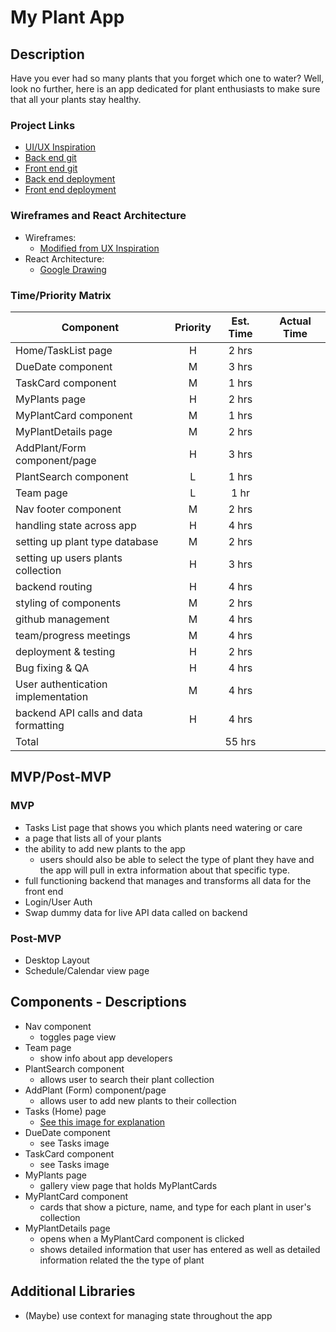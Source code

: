 # My Plant App 
## Description

Have you ever had so many plants that you forget which one to water? Well, look no further, here is an app dedicated for plant enthusiasts to make sure that all your plants stay healthy. 

### Project Links

- [UI/UX Inspiration](https://www.behance.net/gallery/116481007/Plant-Care-App-UXUI?tracking_source=search_projects_recommended)
- [Back end git](https://github.com/davidvdev/plant-app-backend)
- [Front end git](https://github.com/davidvdev/plant-app-frontend)
- [Back end deployment](https://plant-app-dval.herokuapp.com/)
- [Front end deployment](https://plant-app-frontend-seven.vercel.app/)

### Wireframes and React Architecture
- Wireframes:
    - [Modified from UX Inspiration](https://i.imgur.com/ftdiB7o.png)
- React Architecture: 
    - [Google Drawing](https://docs.google.com/drawings/d/1iHQD-djUuWbCK4AQknb2_WiNIVuIFyofeBu0F9BeXzE/edit?usp=sharing)

### Time/Priority Matrix

| Component                             | Priority | Est. Time | Actual Time |
| ------------------------------------- |:-:| :-------: | :---------: |
| Home/TaskList page                    | H | 2 hrs  |   |
| DueDate component                     | M | 3 hrs  |   |
| TaskCard component                    | M | 1 hrs  |   |
| MyPlants page                         | H | 2 hrs  |   |
| MyPlantCard component                 | M | 1 hrs  |   |
| MyPlantDetails page                   | M | 2 hrs  |   |
| AddPlant/Form component/page          | H | 3 hrs  |   |
| PlantSearch component                 | L | 1 hrs  |   |
| Team page                             | L | 1 hr   |   |
| Nav footer component                  | M | 2 hrs  |   |
| handling state across app             | H | 4 hrs  |   |
| setting up plant type database        | M | 2 hrs  |   |
| setting up users plants collection    | H | 3 hrs  |   |
| backend routing                       | H | 4 hrs  |   |
| styling of components                 | M | 2 hrs  |   |
| github management                     | M | 4 hrs  |   |
| team/progress meetings                | M | 4 hrs  |   |
| deployment & testing                  | H | 2 hrs  |   |
| Bug fixing & QA                       | H | 4 hrs  |   |
| User authentication implementation    | M | 4 hrs  |   |
| backend API calls and data formatting | H | 4 hrs  |   |
| Total                                 |   | 55 hrs |   |

## MVP/Post-MVP
### MVP
- Tasks List page that shows you which plants need watering or care
- a page that lists all of your plants
- the ability to add new plants to the app
    - users should also be able to select the type of plant they have and the app will pull in extra information about that specific type.
- full functioning backend that manages and transforms all data for the front end
- Login/User Auth
- Swap dummy data for live API data called on backend

### Post-MVP
- Desktop Layout
- Schedule/Calendar view page

## Components - Descriptions
- Nav component
    - toggles page view
- Team page
    - show info about app developers
- PlantSearch component
    - allows user to search their plant collection
- AddPlant (Form) component/page
    - allows user to add new plants to their collection
- Tasks (Home) page
    - [See this image for explanation](https://docs.google.com/drawings/d/1EZ-dPR3D6bs5-4JWZPaRMYGycH1c-KWCby8h_oD8pSU/edit?usp=sharing)
- DueDate component
    - see Tasks image
- TaskCard component
    - see Tasks image
- MyPlants page
    - gallery view page that holds MyPlantCards
- MyPlantCard component
    - cards that show a picture, name, and type for each plant in user's collection
- MyPlantDetails page
    - opens when a MyPlantCard component is clicked
    - shows detailed information that user has entered as well as detailed information related the the type of plant

## Additional Libraries
- (Maybe) use context for managing state throughout the app
